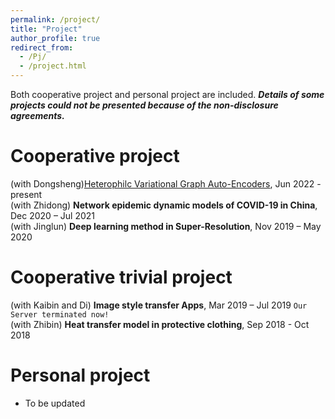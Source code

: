 ```yaml
---
permalink: /project/
title: "Project"
author_profile: true
redirect_from: 
  - /Pj/
  - /project.html
---
```


Both cooperative project and personal project are included. ***Details of some projects could not be presented because of the non-disclosure agreements.***

Cooperative project
=====
(with Dongsheng)[Heterophilc Variational Graph Auto-Encoders](https://github.com/vasile-paskardlgm/Heterophilc-Variational-Graph-Auto-Encoders), Jun 2022 - present  
(with Zhidong) **Network epidemic dynamic models of COVID-19 in China**, Dec 2020 – Jul 2021  
(with Jinglun) **Deep learning method in Super-Resolution**, Nov 2019 – May 2020  

Cooperative trivial project
=====
(with Kaibin and Di) **Image style transfer Apps**, Mar 2019 – Jul 2019  `Our Server terminated now!`  
(with Zhibin) **Heat transfer model in protective clothing**, Sep 2018 - Oct 2018

Personal project
=====
* To be updated  
